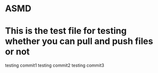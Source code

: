 ASMD
====
This is the test file for testing whether you can pull and push files or not
====
testing commit1
testing commit2
testing commit3
